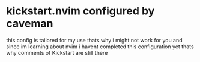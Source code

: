 # kickstart.nvim configured by caveman
this config is tailored for my use thats why i might not work for you and since im learning about nvim i havent completed this configuration yet thats why comments of Kickstart are still there

